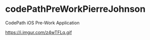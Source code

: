 # codePathPreWorkPierreJohnson
 CodePath iOS Pre-Work Application


https://i.imgur.com/z4wTFLq.gif
